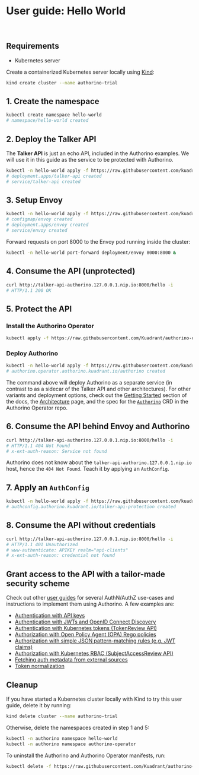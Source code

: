 # User guide: Hello World

<br/>

## Requirements

- Kubernetes server

Create a containerized Kubernetes server locally using [Kind](https://kind.sigs.k8s.io):

```sh
kind create cluster --name authorino-trial
```

## 1. Create the namespace

```sh
kubectl create namespace hello-world
# namespace/hello-world created
```

## 2. Deploy the Talker API

The **Talker API** is just an echo API, included in the Authorino examples. We will use it in this guide as the service to be protected with Authorino.

```sh
kubectl -n hello-world apply -f https://raw.githubusercontent.com/kuadrant/authorino-examples/main/talker-api/talker-api-deploy.yaml
# deployment.apps/talker-api created
# service/talker-api created
```

## 3. Setup Envoy

```sh
kubectl -n hello-world apply -f https://raw.githubusercontent.com/kuadrant/authorino-examples/main/hello-world/envoy-deploy.yaml
# configmap/envoy created
# deployment.apps/envoy created
# service/envoy created
```

Forward requests on port 8000 to the Envoy pod running inside the cluster:

```sh
kubectl -n hello-world port-forward deployment/envoy 8000:8000 &
```

## 4. Consume the API (unprotected)

```sh
curl http://talker-api-authorino.127.0.0.1.nip.io:8000/hello -i
# HTTP/1.1 200 OK
```

## 5. Protect the API

### Install the Authorino Operator

```sh
kubectl apply -f https://raw.githubusercontent.com/Kuadrant/authorino-operator/main/config/deploy/manifests.yaml
```

### Deploy Authorino

```sh
kubectl -n hello-world apply -f https://raw.githubusercontent.com/kuadrant/authorino-examples/main/hello-world/authorino.yaml
# authorino.operator.authorino.kuadrant.io/authorino created
```

The command above will deploy Authorino as a separate service (in contrast to as a sidecar of the Talker API and other architectures). For other variants and deployment options, check out the [Getting Started](./../getting-started.md#2-deploy-an-authorino-instance) section of the docs, the [Architecture](./../architecture.md#topologies) page, and the spec for the [`Authorino`](https://github.com/Kuadrant/authorino-operator/blob/main/config/crd/bases/operator.authorino.kuadrant.io_authorinos.yaml) CRD in the Authorino Operator repo.

## 6. Consume the API behind Envoy and Authorino

```sh
curl http://talker-api-authorino.127.0.0.1.nip.io:8000/hello -i
# HTTP/1.1 404 Not Found
# x-ext-auth-reason: Service not found
```

Authorino does not know about the `talker-api-authorino.127.0.0.1.nip.io` host, hence the `404 Not Found`. Teach it by applying an `AuthConfig`.

## 7. Apply an `AuthConfig`

```sh
kubectl -n hello-world apply -f https://raw.githubusercontent.com/kuadrant/authorino-examples/main/hello-world/authconfig.yaml
# authconfig.authorino.kuadrant.io/talker-api-protection created
```

## 8. Consume the API without credentials

```sh
curl http://talker-api-authorino.127.0.0.1.nip.io:8000/hello -i
# HTTP/1.1 401 Unauthorized
# www-authenticate: APIKEY realm="api-clients"
# x-ext-auth-reason: credential not found
```

## Grant access to the API with a tailor-made security scheme

Check out other [user guides](./../user-guides.md) for several AuthN/AuthZ use-cases and instructions to implement them using Authorino. A few examples are:

- [Authentication with API keys](./api-key-authentication.md)
- [Authentication with JWTs and OpenID Connect Discovery](./oidc-jwt-authentication.md)
- [Authentication with Kubernetes tokens (TokenReview API)](./kubernetes-tokenreview.md)
- [Authorization with Open Policy Agent (OPA) Rego policies](./opa-authorization.md)
- [Authorization with simple JSON pattern-matching rules (e.g. JWT claims)](./json-pattern-matching-authorization.md)
- [Authorization with Kubernetes RBAC (SubjectAccessReview API)](./kubernetes-subjectaccessreview.md)
- [Fetching auth metadata from external sources](./external-metadata.md)
- [Token normalization](./token-normalization.md)

## Cleanup

If you have started a Kubernetes cluster locally with Kind to try this user guide, delete it by running:

```sh
kind delete cluster --name authorino-trial
```

Otherwise, delete the namespaces created in step 1 and 5:

```sh
kubectl -n authorino namespace hello-world
kubectl -n authorino namespace authorino-operator
```

To uninstall the Authorino and Authorino Operator manifests, run:

```sh
kubectl delete -f https://raw.githubusercontent.com/Kuadrant/authorino-operator/main/config/deploy/manifests.yaml
```

